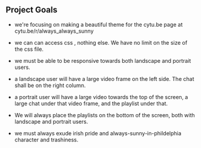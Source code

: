 ## Project Goals

- we're focusing on making a beautiful theme for the cytu.be page at cytu.be/r/always_always_sunny

- we can can access css , nothing else. We have no limit on the size of the css file.

- we must be able to be responsive towards both landscape and portrait users.

- a landscape user will have a large video frame on the left side. The chat shall be on the right column.

- a portrait user will have a large video towards the top of the screen, a large chat under that video frame, and the playlist under that.

- We will always place the playlists on the bottom of the screen, both with landscape and portrait users.

- we must always exude irish pride and always-sunny-in-phildelphia character and trashiness.